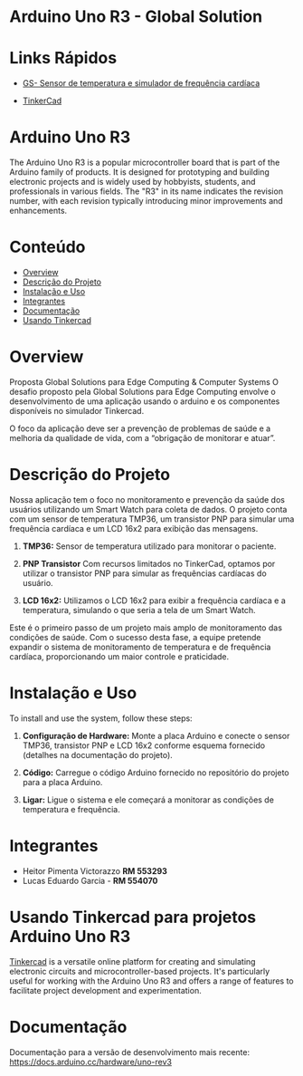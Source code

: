 Arduino Uno R3 - Global Solution
===========================================

# Links Rápidos

- [GS- Sensor de temperatura e simulador de frequência cardíaca](https://www.tinkercad.com/things/affay56ZPpu-gs-sensor-de-temperatura-e-simulador-de-frequencia-cardiaca?sharecode=f3Ri3olxdRvtfouw7US0ebf2GXF3gOKzrGHe7805ZGU)

- [TinkerCad](https://www.tinkercad.com)

# Arduino Uno R3

The Arduino Uno R3 is a popular microcontroller board that is part of the Arduino family of products. It is designed for prototyping and building electronic projects and is widely used by hobbyists, students, and professionals in various fields. The "R3" in its name indicates the revision number, with each revision typically introducing minor improvements and enhancements.
# Conteúdo
- [Overview](#overview)
- [Descrição do Projeto](#descricao-do-projeto)
- [Instalação e Uso](#instalacao-e-uso)
- [Integrantes](#integrantes)
- [Documentação](#documentacao)
- [Usando Tinkercad](#usando-tinkercad-para-projetos-arduino-uno-R3)

# Overview
Proposta Global Solutions para Edge Computing & Computer Systems
O desafio proposto pela Global Solutions para Edge Computing envolve o desenvolvimento de uma aplicação usando o arduino e os
componentes disponíveis no simulador Tinkercad.

O foco da aplicação deve ser a prevenção de problemas de saúde e a melhoria da qualidade de vida, com a “obrigação de monitorar e
atuar”.

# Descrição do Projeto
Nossa aplicação tem o foco no monitoramento e prevenção da saúde dos usuários utilizando um Smart Watch para coleta de dados. O projeto conta com um sensor de temperatura TMP36, um transistor PNP para simular uma frequência cardíaca e um LCD 16x2 para exibição das mensagens.     

1. **TMP36:** Sensor de temperatura utilizado para monitorar o paciente.

2. **PNP Transistor** Com recursos limitados no TinkerCad, optamos por utilizar o transistor PNP para simular as frequências cardíacas do usuário.
   
4. **LCD 16x2:** Utilizamos o LCD 16x2 para exibir a frequência cardíaca e a temperatura, simulando o que seria a tela de um Smart Watch. 

Este é o primeiro passo de um projeto mais amplo de monitoramento das condições de saúde. Com o sucesso desta fase, a equipe pretende expandir o sistema de monitoramento de temperatura e de frequência cardíaca, proporcionando um maior controle e praticidade.

# Instalação e Uso
To install and use the system, follow these steps:

1. **Configuração de Hardware:** Monte a placa Arduino e conecte o sensor TMP36, transistor PNP e LCD 16x2 conforme esquema fornecido (detalhes na documentação do projeto).

2. **Código:** Carregue o código Arduino fornecido no repositório do projeto para a placa Arduino.

3. **Ligar:** Ligue o sistema e ele começará a monitorar as condições de temperatura e frequência.

#  Integrantes

- Heitor Pimenta Victorazzo **RM 553293**
- Lucas Eduardo Garcia - **RM 554070**

# Usando Tinkercad para projetos Arduino Uno R3

[Tinkercad](https://www.tinkercad.com?utm_source=arduino-uno-r3) is a versatile online platform for creating and simulating electronic circuits and microcontroller-based projects. It's particularly useful for working with the Arduino Uno R3 and offers a range of features to facilitate project development and experimentation.

#  Documentação

Documentação para a versão de desenvolvimento mais recente: https://docs.arduino.cc/hardware/uno-rev3
